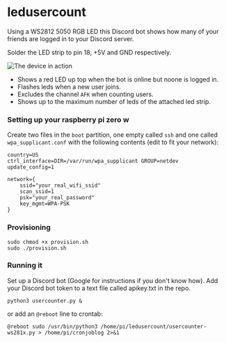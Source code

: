 # ledusercount

Using a WS2812 5050 RGB LED this Discord bot shows how many of your friends are logged in to your Discord server.

Solder the LED strip to pin 18, +5V and GND respectively.

![The device in action](https://i.imgur.com/EIKJVU9m.jpg)

* Shows a red LED up top when the bot is online but noone is logged in.
* Flashes leds when a new user joins.
* Excludes the channel ```AFK``` when counting users.
* Shows up to the maximum number of leds of the attached led strip.

### Setting up your raspberry pi zero w
Create two files in the `boot` partition, one empty called `ssh` and one called `wpa_supplicant.conf` with the following contents (edit to fit your network):
```
country=US
ctrl_interface=DIR=/var/run/wpa_supplicant GROUP=netdev
update_config=1

network={
    ssid="your_real_wifi_ssid"
    scan_ssid=1
    psk="your_real_password"
    key_mgmt=WPA-PSK
}
```

### Provisioning
```
sudo chmod +x provision.sh
sudo ./provision.sh
```

### Running it
Set up a Discord bot (Google for instructions if you don't know how).
Add your Discord bot token to a text file called apikey.txt in the repo.
```
python3 usercounter.py &
```
or add an `@reboot` line to crontab:
```
@reboot sudo /usr/bin/python3 /home/pi/ledusercount/usercounter-ws281x.py > /home/pi/cronjoblog 2>&1
```
